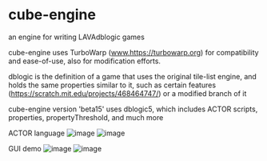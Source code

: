# cube-engine
an engine for writing LAVAdblogic games

cube-engine uses TurboWarp (www.https://turbowarp.org) for compatibility and ease-of-use, also for modification efforts.

dblogic is the definition of a game that uses the original tile-list engine, and holds the same properties similar to it, such as certain features (https://scratch.mit.edu/projects/468464747/) or a modified branch of it

cube-engine version 'beta15' uses dblogic5, which includes ACTOR scripts, properties, propertyThreshold, and much more

ACTOR language
![image](https://user-images.githubusercontent.com/92491084/178323497-edc9807d-e665-45f8-bc71-ff87dae4a59a.png)
![image](https://user-images.githubusercontent.com/92491084/178323588-d1494941-9b36-4440-9ce3-a0f454b8483c.png)

GUI demo
![image](https://user-images.githubusercontent.com/92491084/178323595-31f46631-42ec-4c4b-bc21-addf4d9e9ff3.png)
![image](https://user-images.githubusercontent.com/92491084/178323602-eca39cd4-91c4-4313-9d3f-3f76e5123bdf.png)
